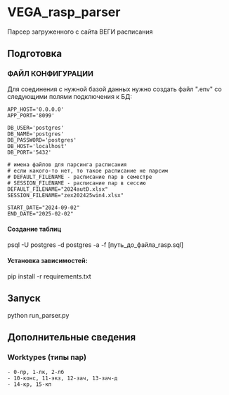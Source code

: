 # VEGA_rasp_parser

Парсер загруженного с сайта ВЕГИ расписания

## Подготовка

### ФАЙЛ КОНФИГУРАЦИИ

Для соединения с нужной базой данных нужно создать файл ".env" со следующими полями подключения к БД:

```
APP_HOST='0.0.0.0'
APP_PORT='8099'

DB_USER='postgres'
DB_NAME='postgres'
DB_PASSWORD='postgres'
DB_HOST='localhost'
DB_PORT='5432'

# имена файлов для парсинга расписания
# если какого-то нет, то такое расписание не парсим
# DEFAULT_FILENAME - расписание пар в семестре
# SESSION_FILENAME - расписание пар в сессию
DEFAULT_FILENAME="2024autD.xlsx"
SESSION_FILENAME="zex202425win4.xlsx"

START_DATE="2024-09-02"
END_DATE="2025-02-02"
```

#### Создание таблиц

psql -U postgres -d postgres -a -f [путь_до_файла_rasp.sql]


#### Установка зависимостей:

pip install -r requirements.txt

## Запуск

python run_parser.py

## Дополнительные сведения

### Worktypes (типы пар)

    - 0-пр, 1-лк, 2-лб
    - 10-конс, 11-экз, 12-зaч, 13-зaч-д
    - 14-кр, 15-кп
